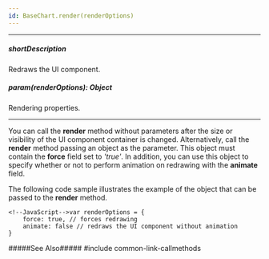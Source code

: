 ```yaml
---
id: BaseChart.render(renderOptions)
---
```

---
##### shortDescription
Redraws the UI component.

##### param(renderOptions): Object
Rendering properties.

---
You can call the **render** method without parameters after the size or visibility of the UI component container is changed. Alternatively, call the **render** method passing an object as the parameter. This object must contain the **force** field set to *'true'*. In addition, you can use this object to specify whether or not to perform animation on redrawing with the **animate** field.

The following code sample illustrates the example of the object that can be passed to the **render** method.

    <!--JavaScript-->var renderOptions = {
        force: true, // forces redrawing
        animate: false // redraws the UI component without animation
    }

#####See Also#####
#include common-link-callmethods